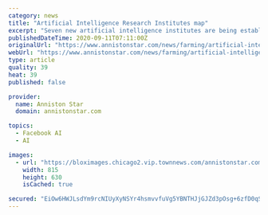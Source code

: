 ```yaml
---
category: news
title: "Artificial Intelligence Research Institutes map"
excerpt: "Seven new artificial intelligence institutes are being established across the country by the U.S. Department of Agriculture’s National Institute of Food and Agriculture and the"
publishedDateTime: 2020-09-11T07:11:00Z
originalUrl: "https://www.annistonstar.com/news/farming/artificial-intelligence-research-institutes-map/pdf_14f714e7-213b-529f-8606-f4adcbfc7a46.html"
webUrl: "https://www.annistonstar.com/news/farming/artificial-intelligence-research-institutes-map/pdf_14f714e7-213b-529f-8606-f4adcbfc7a46.html"
type: article
quality: 39
heat: 39
published: false

provider:
  name: Anniston Star
  domain: annistonstar.com

topics:
  - Facebook AI
  - AI

images:
  - url: "https://bloximages.chicago2.vip.townnews.com/annistonstar.com/content/tncms/assets/v3/editorial/1/4f/14f714e7-213b-529f-8606-f4adcbfc7a46/5f57ae20ad2ae.preview.jpg?resize=815%2C630"
    width: 815
    height: 630
    isCached: true

secured: "EiOw6HWJLsdYm9rcNIUyXyNSYr4hsmvvfuVg5YBNTHJjGJZd3pOsg+6zfD0qSt9sedoqFsuxpMeudi3x4Va2YLhE8m2KeEud+tu5FZcwE2NbrTt9hskgYhocSRiuYoGifW5XWSXq0ce7OpUdHj8K/XYYgpn1NL7ptCwipRVQpsacsHlb5cRBj4taV7CDGBAYFdlCz3KUcY3hr/rhjKjADOnQHXEG9BljmcrvkPY9Rc1+qb263k74EDack8XV/ccgOs+hWT3utfzOK2qhwSkupDGITUFYWf08fdJneaaennn1p4jrEamair16g6LEJ6n2x7ZSU9QKkVNaLiyPyr1sU7Yn16bJodP/SOQXMoPcBqw=;M47vLsfDdGG6RHZzGO0ZyQ=="
---
```


